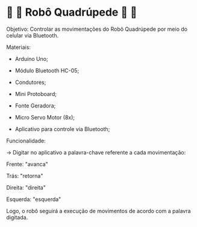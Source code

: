 # 👾 🤖 Robô Quadrúpede  🤖 👾 



Objetivo: Controlar as movimentações do Robô Quadrúpede por meio do celular via Bluetooth.





Materiais: 

- Arduíno Uno;

- Módulo Bluetooth HC-05;

- Condutores;

- Mini Protoboard;

- Fonte Geradora;

- Micro Servo Motor (8x);

- Aplicativo para controle via Bluetooth;





Funcionalidade:  

-> Digitar no aplicativo a palavra-chave referente a cada movimentação: 

Frente: "avanca"

Trás: "retorna"

Direita: "direita"

Esquerda: "esquerda"



Logo, o robô seguirá a execução de movimentos de acordo com a palavra digitada.

